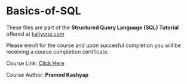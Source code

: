 # Basics-of-SQL

These files are part of the **Structured Query Language (SQL) Tutorial** offered at [kaliyona.com](https://www.kaliyona.com)

Please enroll for the course and upon succesful completion you will be receiving a course completion certificate.

Course Link: [Click Here](https://kaliyona.com/courses/structured-query-language-sql-tutorial/)

Course Author: **Pramod Kashyap**